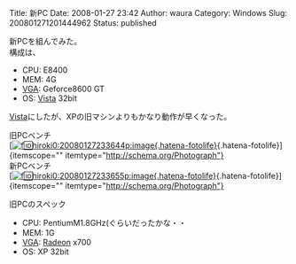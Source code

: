 Title: 新PC
Date: 2008-01-27 23:42
Author: waura
Category: Windows
Slug: 200801271201444962
Status: published

新PCを組んでみた。  
構成は、

-   CPU: E8400
-   MEM: 4G
-   [VGA](http://d.hatena.ne.jp/keyword/VGA): Geforce8600 GT
-   OS: [Vista](http://d.hatena.ne.jp/keyword/Vista) 32bit

[Vista](http://d.hatena.ne.jp/keyword/Vista)にしたが、XPの旧マシンよりもかなり動作が早くなった。

旧PCベンチ  
[[![f:id:hiroki0:20080127233644p:image](http://cdn-ak.f.st-hatena.com/images/fotolife/h/hiroki0/20080127/20080127233644.png "f:id:hiroki0:20080127233644p:image"){.hatena-fotolife}](http://f.hatena.ne.jp/hiroki0/20080127233644){.hatena-fotolife}]{itemscope=""
itemtype="http://schema.org/Photograph"}  
新PCベンチ  
[[![f:id:hiroki0:20080127233655p:image](http://cdn-ak.f.st-hatena.com/images/fotolife/h/hiroki0/20080127/20080127233655.png "f:id:hiroki0:20080127233655p:image"){.hatena-fotolife}](http://f.hatena.ne.jp/hiroki0/20080127233655){.hatena-fotolife}]{itemscope=""
itemtype="http://schema.org/Photograph"}

旧PCのスペック

-   CPU: PentiumM1.8GHz(ぐらいだったかな・・
-   MEM: 1G
-   [VGA](http://d.hatena.ne.jp/keyword/VGA):
    [Radeon](http://d.hatena.ne.jp/keyword/Radeon) x700
-   OS: XP 32bit
